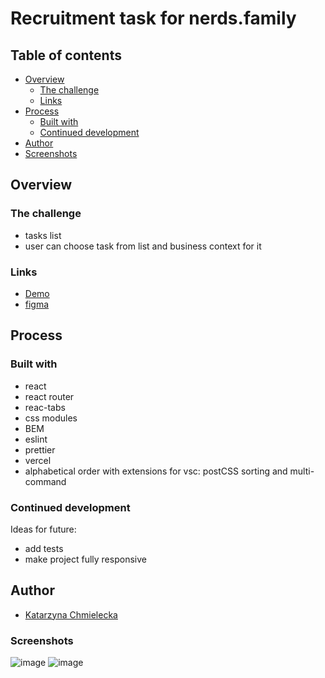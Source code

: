 
# Recruitment task for nerds.family



## Table of contents

- [Overview](#overview)
  - [The challenge](#the-challenge)
  - [Links](#links)
- [Process](#process)
  - [Built with](#built-with)
  - [Continued development](#continued-development)
- [Author](#author)
-  [Screenshots](#screenshots)

## Overview

### The challenge

- tasks list
- user can choose task from list and business context for it

### Links

- [Demo](https://nerds-family.vercel.app/)
- [figma](https://www.figma.com/file/QwtuHBz0DOiZ00POUCUoPP/nerds.family---Junior-Front-end-Task?node-id=1%3A350)


## Process

### Built with
- react
- react router
- reac-tabs
- css modules
- BEM
- eslint
- prettier
- vercel
- alphabetical order with extensions for vsc: postCSS sorting and multi-command


### Continued development

Ideas for future:
- add tests
- make project fully responsive


## Author

 - [Katarzyna Chmielecka](https://github.com/KatarzynaChmielecka)



### Screenshots
![image](https://user-images.githubusercontent.com/56206231/197103334-482c8131-351d-4b50-ad58-ca47c50a2393.png)
![image](https://user-images.githubusercontent.com/56206231/197103394-0c19698f-167f-4704-806a-90a6a2437945.png)








